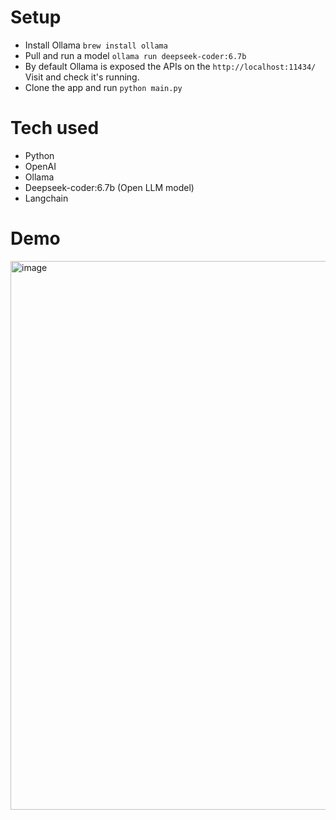 # Setup
- Install Ollama `brew install ollama`
- Pull and run a model `ollama run deepseek-coder:6.7b`
- By default Ollama is exposed the APIs on the `http://localhost:11434/` Visit and check it's running. 
- Clone the app and run `python main.py`

# Tech used
  - Python
  - OpenAI
  - Ollama
  - Deepseek-coder:6.7b (Open LLM model)
  - Langchain

# Demo

<img width="1509" height="878" alt="image" src="https://github.com/user-attachments/assets/70f6c7bc-9443-42bc-ab6f-de19e53d51aa" />
